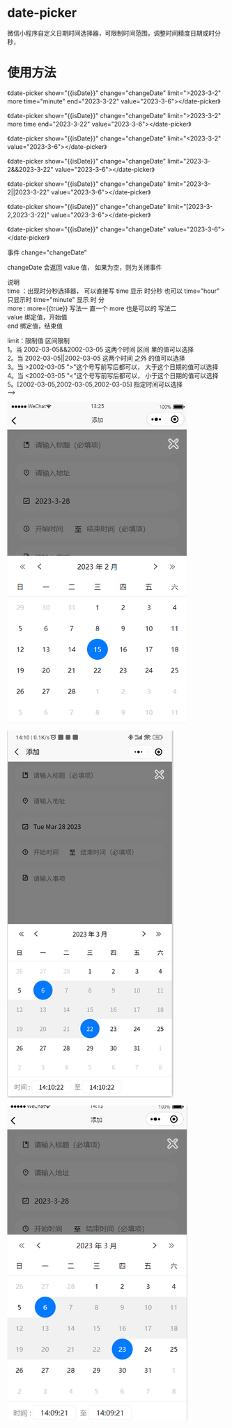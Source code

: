 # date-picker
微信小程序自定义日期时间选择器，可限制时间范围，调整时间精度日期或时分秒，


# 使用方法

 《date-picker show="{{isDate}}" change="changeDate" limit=">2023-3-2" more time="minute" end="2023-3-22" value="2023-3-6"></date-picker》

 《date-picker show="{{isDate}}" change="changeDate" limit=">2023-3-2" more time end="2023-3-22" value="2023-3-6"></date-picker》

 《date-picker show="{{isDate}}" change="changeDate" limit="<2023-3-2" value="2023-3-6"></date-picker》

 《date-picker show="{{isDate}}" change="changeDate" limit="2023-3-2&&2023-3-22" value="2023-3-6"></date-picker》

 《date-picker show="{{isDate}}" change="changeDate" limit="2023-3-2||2023-3-22" value="2023-3-6"></date-picker》

 《date-picker show="{{isDate}}" change="changeDate" limit="[2023-3-2,2023-3-22]" value="2023-3-6"></date-picker》 

 《date-picker show="{{isDate}}" change="changeDate" value="2023-3-6"></date-picker》
 
 事件 change="changeDate"
 
 changeDate 会返回 value 值， 如果为空，则为关闭事件
 
 说明  
 time ：出现时分秒选择器， 可以直接写 time 显示 时分秒  也可以 time="hour" 只显示时  time="minute" 显示 时 分    
 more :  more={{true}} 写法一    直一个 more 也是可以的 写法二   
 value 绑定值，开始值   
 end 绑定值，结束值  

 limit：限制值 区间限制  
   1。当 2002-03-05&&2002-03-05  这两个时间 区间 里的值可以选择  
   2。当 2002-03-05||2002-03-05  这两个时间 之外 的值可以选择   
   3。当 >2002-03-05  ">"这个号写前写后都可以， 大于这个日期的值可以选择  
   4。当 <2002-03-05  "<"这个号写前写后都可以， 小于这个日期的值可以选择  
   5。[2002-03-05,2002-03-05,2002-03-05]  指定时间可以选择  
 -->


![img](https://github.com/wyulang/wx-date/blob/main/demo-pic/wx1.png)

![img](https://github.com/wyulang/wx-date/blob/main/demo-pic/wx2.png)

![img](https://github.com/wyulang/wx-date/blob/main/demo-pic/wx3.png)

